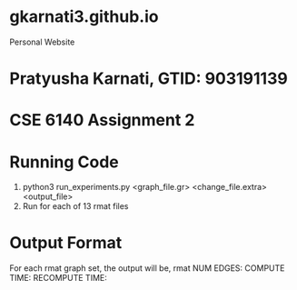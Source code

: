 # gkarnati3.github.io
Personal Website

# Pratyusha Karnati, GTID: 903191139
# CSE 6140 Assignment 2

# Running Code
1. python3 run_experiments.py <graph_file.gr> <change_file.extra> <output_file>
2. Run for each of 13 rmat files

# Output Format
For each rmat graph set, the output will be,
rmat<graph num>
NUM EDGES:  <num edges>
COMPUTE TIME:  <total compute time>
RECOMPUTE TIME:  <total recompute time>


